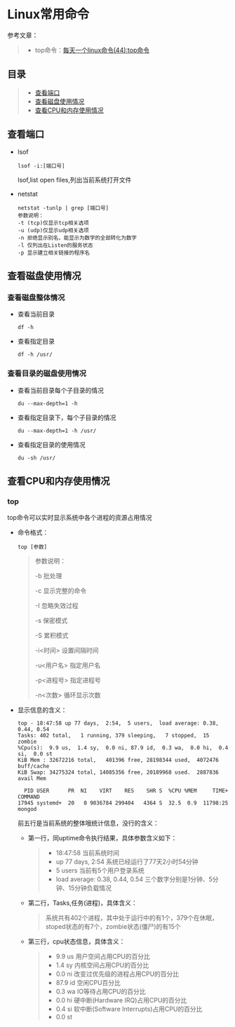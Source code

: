 # Linux常用命令

参考文章：

> * top命令：[每天一个linux命令(44):top命令](http://www.cnblogs.com/peida/archive/2012/12/24/2831353.html)

## 目录

> * [查看端口](#chapter1)
> * [查看磁盘使用情况](#chapter2)
> * [查看CPU和内存使用情况](#chapter3)

## 查看端口 <a id="chapter1"></a>

- lsof

  ```shell
  lsof -i:[端口号]
  ```

  lsof,list open files,列出当前系统打开文件

- netstat

  ```
  netstat -tunlp | grep [端口号]
  参数说明：
  -t (tcp)仅显示tcp相关选项
  -u (udp)仅显示udp相关选项
  -n 拒绝显示别名，能显示为数字的全部转化为数字
  -l 仅列出在Listen的服务状态
  -p 显示建立相关链接的程序名
  ```


## 查看磁盘使用情况 <a id="chapter2"></a>

### 查看磁盘整体情况

- 查看当前目录

  ```shell
  df -h
  ```

- 查看指定目录

  ```shell
  df -h /usr/
  ```

### 查看目录的磁盘使用情况

- 查看当前目录每个子目录的情况

  ```shell
  du --max-depth=1 -h
  ```

- 查看指定目录下，每个子目录的情况

  ```shell
  du --max-depth=1 -h /usr/
  ```

- 查看指定目录的使用情况

  ```shell
  du -sh /usr/
  ```

## 查看CPU和内存使用情况 <a id="chapter3"></a>

### top

top命令可以实时显示系统中各个进程的资源占用情况

- 命令格式：

  ```shell
  top [参数]
  ```

  > 参数说明：
  >
  > -b	批处理
  >
  > -c	显示完整的命令
  >
  > -I	忽略失效过程
  >
  > -s	保密模式
  >
  > -S	累积模式
  >
  > -i<时间>		设置间隔时间
  >
  > -u\<用户名>	指定用户名
  >
  > -p<进程号>	指定进程号
  >
  > -n<次数>	循环显示次数

- 显示信息的含义：

  ```
  top - 18:47:58 up 77 days,  2:54,  5 users,  load average: 0.38, 0.44, 0.54
  Tasks: 402 total,   1 running, 379 sleeping,   7 stopped,  15 zombie
  %Cpu(s):  9.9 us,  1.4 sy,  0.0 ni, 87.9 id,  0.3 wa,  0.0 hi,  0.4 si,  0.0 st
  KiB Mem : 32672216 total,   401396 free, 28198344 used,  4072476 buff/cache
  KiB Swap: 34275324 total, 14085356 free, 20189968 used.  2887836 avail Mem 
  
    PID USER      PR  NI    VIRT    RES    SHR S  %CPU %MEM     TIME+ COMMAND                                                                                               
  17945 systemd+  20   0 9036784 299404   4364 S  32.5  0.9  11798:25 mongod 
  ```

  前五行是当前系统的整体哦统计信息，没行的含义：

  - 第一行，同uptime命令执行结果，具体参数含义如下：

    > * 18:47:58 当前系统时间
    > * up 77 days,  2:54 系统已经运行了77天2小时54分钟
    > * 5 users 当前有5个用户登录系统
    > * load average: 0.38, 0.44, 0.54 三个数字分别是1分钟、5分钟、15分钟负载情况

  - 第二行，Tasks,任务(进程)，具体含义：

    > 系统共有402个进程，其中处于运行中的有1个，379个在休眠，stoped状态的有7个，zombie状态(僵尸)的有15个

  - 第三行，cpu状态信息，具体含义：

    > * 9.9 us 用户空间占用CPU的百分比
    > * 1.4 sy 内核空间占用CPU的百分比
    > * 0.0 ni 改变过优先级的进程占用CPU的百分比
    > * 87.9 id 空闲CPU百分比
    > * 0.3 wa IO等待占用CPU的百分比
    > * 0.0 hi 硬中断(Hardware IRQ)占用CPU的百分比
    > * 0.4 si 软中断(Software Interrupts)占用CPU的百分比
    > * 0.0 st